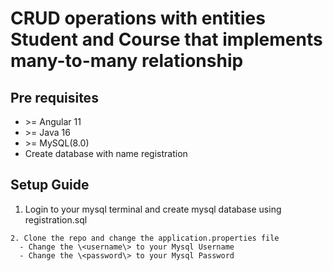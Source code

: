 # CRUD operations with entities Student and Course that implements many-to-many relationship

## Pre requisites
- \>= Angular 11
- \>= Java 16
- \>= MySQL(8.0)
- Create database with name registration

## Setup Guide
1. Login to your mysql terminal and create mysql database using registration.sql
```
2. Clone the repo and change the application.properties file
  - Change the \<username\> to your Mysql Username
  - Change the \<password\> to your Mysql Password

